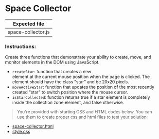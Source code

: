 # Space Collector

| Expected file      |
| ------------------ |
| space-collector.js |

### Instructions:

Create three functions that demonstrate your ability to create, move, and monitor elements in the DOM using JavaScript.

- `createStar`: function that creates a new <div> element at the current mouse position when the page is clicked. The element should have the class "star" and be 20x20 pixels.
- `moveActiveStar`: function that updates the position of the most recently created "star" to switch position where the mouse cursor.
- `isStarCollected`: function returns true if a star element is completely inside the collection zone element, and false otherwise.

> You're provided with starting CSS and HTML codes below. You can use them to create proper css and html files to test your solution:

- [space-collector.html](https://github.com/alem-platform/sprint-js/blob/main/story07/space-collector/space-collector.html)
- [style.css](https://github.com/alem-platform/sprint-js/blob/main/story07/space-collector/style.css)

